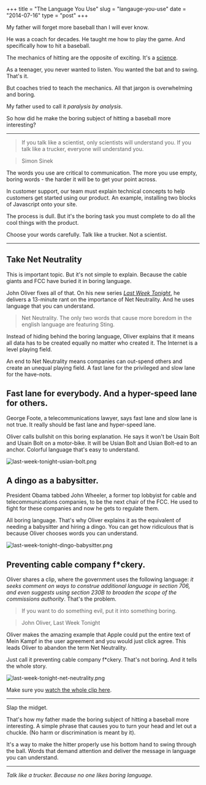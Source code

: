 +++
title = "The Language You Use"
slug = "langauge-you-use"
date = "2014-07-16"
type = "post"
+++ 


My father will forget more baseball than I will ever know. 

He was a coach for decades. He taught me how to play the game. And specifically how to hit a baseball. 

The mechanics of hitting are the opposite of exciting. It's a [science](http://www.amazon.com/The-Science-Hitting-Ted-Williams/dp/0671621033). 

As a teenager, you never wanted to listen. You wanted the bat and to swing. That's it. 

But coaches tried to teach the mechanics. All that jargon is overwhelming and boring. 

My father used to call it *paralysis by analysis*.

So how did he make the boring subject of hitting a baseball more interesting? 

* * * 

> If you talk like a scientist, only scientists will understand you. If you talk like a trucker, everyone will understand you.

> Simon Sinek 

The words you use are critical to communication. The more you use empty, boring words - the harder it will be to get your point across. 

In customer support, our team must explain technical concepts to help customers get started using our product. An example, installing two blocks of Javascript onto your site. 

The process is dull. But it's the boring task you must complete to do all the cool things with the product. 

Choose your words carefully. Talk like a trucker. Not a scientist. 

* * * 

## Take Net Neutrality 

This is important topic. But it's not simple to explain. Because the cable giants and FCC have buried it in boring language. 

John Oliver fixes all of that. On his new series *[Last Week Tonight](https://twitter.com/LastWeekTonight)*, he delivers a 13-minute rant on the importance of Net Neutrality. And he uses language that you can understand. 

> Net Neutrality. The only two words that cause more boredom in the english language are featuring Sting. 

Instead of hiding behind the boring language, Oliver explains that it means all data has to be created equally no matter who created it. The Internet is a level playing field. 

An end to Net Neutrality means companies can out-spend others and create an unequal playing field. A fast lane for the privileged and slow lane for the have-nots.  

## Fast lane for everybody. And a hyper-speed lane for others. 

George Foote, a telecommunications lawyer, says fast lane and slow lane is not true. It really should be fast lane and hyper-speed lane. 

Oliver calls bullshit on this boring explanation. He says it won't be Usain Bolt and Usain Bolt on a motor-bike. It will be Usian Bolt and Usian Bolt-ed to an anchor. Colorful language that's easy to understand.  

![last-week-tonight-usian-bolt.png](https://draftin.com:443/images/17753?token=lW4JuuYBf9wqIY21u_XbolHeEPkauYHulcOTkYlMV9XQeoK9MHjihkUlnfpojwDS_8J2fm3eKkXEdqHond1_g0U) 

## A dingo as a babysitter. 

President Obama tabbed John Wheeler, a former top lobbyist for cable and telecommunications companies, to be the next chair of the FCC. He used to fight for these companies and now he gets to regulate them. 

All boring language. That's why Oliver explains it as the equivalent of needing a babysitter and hiring a dingo. You can get how ridiculous that is because Oliver chooses words you can understand. 

![last-week-tonight-dingo-babysitter.png](https://draftin.com:443/images/17755?token=uWyy8XOhRi5rarecSJ3AOCNLZhbDrfyetYgY2GesWPhA9Gn6WkX_S2JQag6CJknT74t-9-dJH0Uk4JMclkUX4jA) 

## Preventing cable company f*ckery. 

Oliver shares a clip, where the government uses the following language: *it seeks comment on ways to construe additional language in section 706, and even suggests using section 230B to broaden the scope of the commissions authority*. That's the problem. 

> If you want to do something evil, put it into something boring. 

> John Oliver, Last Week Tonight

Oliver makes the amazing example that Apple could put the entire text of Mein Kampf in the user agreement and you would just click agree. This leads Oliver to abandon the term Net Neutrality. 

Just call it preventing cable company f*ckery. That's not boring. And it tells the whole story. 

![last-week-tonight-net-neutrality.png](https://draftin.com:443/images/17757?token=_ta9E08D_0TIGT7nesGMT9TTLq4MucOYbYypMA-XOIDeHOTadDbMjEzGOfAx_akxc_-9EMWtkKIMw28VPSbS8vc) 

Make sure you [watch the whole clip here](https://www.youtube.com/watch?v=fpbOEoRrHyU&feature=kp). 

* * * 

Slap the midget. 

That's how my father made the boring subject of hitting a baseball more interesting. A simple phrase that causes you to turn your head and let out a chuckle. (No harm or discrimination is meant by it). 

It's a way to make the hitter properly use his bottom hand to swing through the ball. Words that demand attention and deliver the message in language you can understand. 

* * * 

*Talk like a trucker. Because no one likes boring language.*


 


